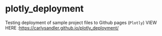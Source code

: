 # plotly_deployment
Testing deployment of sample project files to Github pages (`Plotly`)
VIEW HERE :https://carlysandler.github.io/plotly_deployment/
